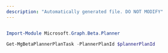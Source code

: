 ```yaml
---
description: "Automatically generated file. DO NOT MODIFY"
---
```


```powershell

Import-Module Microsoft.Graph.Beta.Planner

Get-MgBetaPlannerPlanTask -PlannerPlanId $plannerPlanId

```